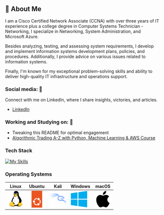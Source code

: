 ## 🚀 About Me

I am a Cisco Certified Network Associate (CCNA) with over three years of IT experience plus a college degree in Computer Systems Technician - Networking, I specialize in Networking, System Administration, and Microsoft Azure.

Besides analyzing, testing, and assessing system requirements, I develop and implement information systems development plans, policies, and procedures. Additionally, I provide advice on various issues related to information systems.

Finally, I'm known for my exceptional problem-solving skills and ability to deliver high-quality IT infrastructure and operations support.

### Social media: 📡
Connect with me on LinkedIn, where I share insights, victories, and articles.
- [LinkedIn](https://www.linkedin.com/in/santi-cruz/)

### Working and Studying on: 🚀

- Tweaking this README for optimal engagement 
- [Algorithmic Trading A-Z with Python, Machine Learning & AWS Course](https://www.udemy.com/course/algorithmic-trading-with-python-and-machine-learning/?couponCode=ACCAGE0923)

### Tech Stack
[![My Skills](https://skillicons.dev/icons?i=arduino,azure,bash,py,c,cpp)](https://skillicons.dev)

### Operating Systems

| Linux | Ubuntu | Kali | Windows | macOS |
|----------|----------|----------|----------|----------|
| <img src="https://github.com/devicons/devicon/blob/master/icons/linux/linux-original.svg" title="Linux" alt="Linux" width="55" height="55"/> | <img src="https://github.com/devicons/devicon/blob/master/icons/ubuntu/ubuntu-original.svg" title="Ubuntu" alt="Ubuntu" width="55" height="55"/> | <img src="https://github.com/canaleal/devicon/blob/new-icon-kali-linux/icons/kalilinux/kalilinux-original-wordmark.svg" title="Linux" alt="Linux" width="55" height="55"/> | <img src="https://github.com/devicons/devicon/blob/master/icons/windows8/windows8-original.svg" title="Windows" alt="Windows" width="55" height="55"/> | <img src="https://github.com/devicons/devicon/blob/master/icons/apple/apple-original.svg" title="macOS" alt="macOS" width="55" height="55"/> |
